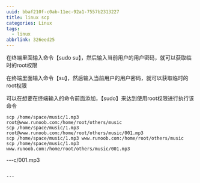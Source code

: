 ```yaml
---
uuid: bbaf210f-c0ab-11ec-92a1-7557b2313227
title: linux scp
categories: Linux
tags:
  - linux
abbrlink: 326eed25
---
```


在终端里面输入命令【sudo su】，然后输入当前用户的用户密码，就可以获取临时的root权限

在终端里面输入命令【su】，然后输入当前用户的用户密码，就可以获取临时的root权限

可以在想要在终端输入的命令前面添加，【sudo】来达到使用root权限进行执行该命令

```
scp /home/space/music/1.mp3 root@www.runoob.com:/home/root/others/music 
scp /home/space/music/1.mp3 root@www.runoob.com:/home/root/others/music/001.mp3 
scp /home/space/music/1.mp3 www.runoob.com:/home/root/others/music 
scp /home/space/music/1.mp3 www.runoob.com:/home/root/others/music/001.mp3 
```

---c/001.mp3 
```

---